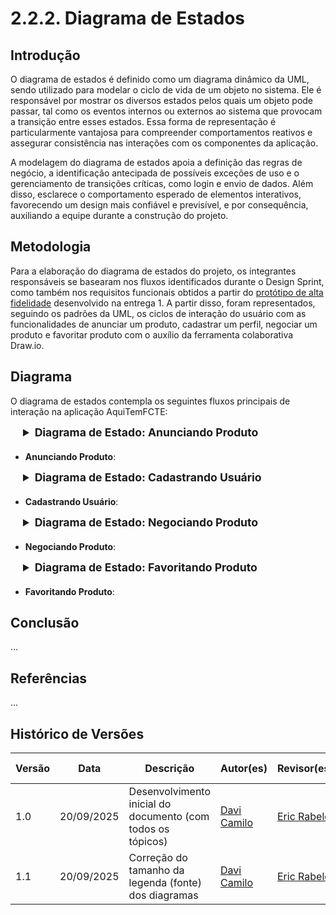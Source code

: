 # 2.2.2. Diagrama de Estados

## Introdução

O diagrama de estados é definido como um diagrama dinâmico da UML, sendo utilizado para modelar o ciclo de vida de um objeto no sistema. Ele é responsável por mostrar os diversos estados pelos quais um objeto pode passar, tal como os eventos internos ou externos ao sistema que provocam a transição entre esses estados. Essa forma de representação é particularmente vantajosa para compreender comportamentos reativos e assegurar consistência nas interações com os componentes da aplicação.

A modelagem do diagrama de estados apoia a definição das regras de negócio, a identificação antecipada de possíveis exceções de uso e o gerenciamento de transições críticas, como login e envio de dados. Além disso, esclarece o comportamento esperado de elementos interativos, favorecendo um design mais confiável e previsível, e por consequência, auxiliando a equipe durante a construção do projeto.

## Metodologia

Para a elaboração do diagrama de estados do projeto, os integrantes responsáveis se basearam nos fluxos identificados durante o Design Sprint, como também nos requisitos funcionais obtidos a partir do [protótipo de alta fidelidade](https://www.figma.com/design/yObjBzXZLS32lHWGcwTUe7/Prototipo-AquiTemFCTE?node-id=0-1&t=5owHX4OWhRrvVHMI-1) desenvolvido na entrega 1. A partir disso, foram representados, seguindo os padrões da UML, os ciclos de interação do usuário com as funcionalidades de anunciar um produto, cadastrar um perfil, negociar um produto e favoritar produto com o auxílio da ferramenta colaborativa Draw.io.

## Diagrama

O diagrama de estados contempla os seguintes fluxos principais de interação na aplicação AquiTemFCTE:

<div style="margin-left: 20px;">
<details style="margin-bottom: 20px;">
  <summary style="font-size: 1.1rem;"><strong>Diagrama de Estado: Anunciando Produto</strong></summary>
  <font size="2"><p style="text-align: center"><b>Figura 1:</b> Diagrama de Estado - Anunciando Produto</font>
  <div style="text-align: center">

![]()

  </div>
  <font size="2"><p style="text-align: center"><b>Fonte:</b> Algusto Caldas e Eric Rabelo</p></font>
</details>
</div>

- **Anunciando Produto**: 

<div style="margin-left: 20px;">
<details style="margin-bottom: 20px;">
  <summary style="font-size: 1.1rem;"><strong>Diagrama de Estado: Cadastrando Usuário</strong></summary>
  <font size="2"><p style="text-align: center"><b>Figura 2:</b> Diagrama de Estado - Cadastrando Usuário</p></font>
  <div style="text-align: center">

![]()

  </div>
  <font size="2"><p style="text-align: center"><b>Fonte:</b> Algusto Caldas e Eric Rabelo</p></font>
</details>
</div>

- **Cadastrando Usuário**: 

<div style="margin-left: 20px;">
<details style="margin-bottom: 20px;">
  <summary style="font-size: 1.1rem;"><strong>Diagrama de Estado: Negociando Produto</strong></summary>
  <font size="2"><p style="text-align: center"><b>Figura 3:</b> Diagrama de Estado - Negociando Produto</p></font>
  <div style="text-align: center">

![]()

  </div>
  <font size="2"><p style="text-align: center"><b>Fonte:</b> Algusto Caldas e Eric Rabelo</p></font>
</details>
</div>

- **Negociando Produto**: 

<div style="margin-left: 20px;">
<details style="margin-bottom: 20px;">
  <summary style="font-size: 1.1rem;"><strong>Diagrama de Estado: Favoritando Produto</strong></summary>
  <font size="2"><p style="text-align: center"><b>Figura 4:</b> Diagrama de Estado - Favoritando Produto</p></font>
  <div style="text-align: center">

![]()

  </div>
  <font size="2"><p style="text-align: center"><b>Fonte:</b> Davi Camilo</p></font>
</details>
</div>

- **Favoritando Produto**: 

## Conclusão

...

## Referências

...

## Histórico de Versões
| Versão | Data | Descrição | Autor(es) | Revisor(es) | Detalhes da Revisão |
| -- | -- | -- | -- | -- | -- |
| 1.0 | 20/09/2025 | Desenvolvimento inicial do documento (com todos os tópicos) | [Davi Camilo](https://github.com/Davicamilo23) | [Eric Rabelo](https://github.com/rabelzx) | 20/09/2025 |
| 1.1 | 20/09/2025 | Correção do tamanho da legenda (fonte) dos diagramas | [Davi Camilo](https://github.com/Davicamilo23) | [Eric Rabelo](https://github.com/rabelzx) | 20/09/2025 |